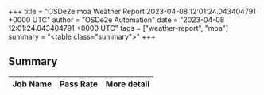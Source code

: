 +++
title = "OSDe2e moa Weather Report 2023-04-08 12:01:24.043404791 +0000 UTC"
author = "OSDe2e Automation"
date = "2023-04-08 12:01:24.043404791 +0000 UTC"
tags = ["weather-report", "moa"]
summary = "<table class=\"summary\"></table>"
+++
## Summary

| Job Name | Pass Rate | More detail |
|----------|-----------|-------------|





